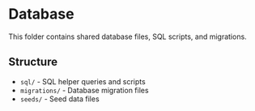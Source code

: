 # Database

This folder contains shared database files, SQL scripts, and migrations.

## Structure

- `sql/` - SQL helper queries and scripts
- `migrations/` - Database migration files  
- `seeds/` - Seed data files
